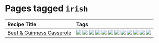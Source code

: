 # Pages tagged `irish`

|Recipe Title|Tags
|:---|:---|
|[Beef & Guinness Casserole](../recipes/beefandguinnesscasserole.md)|[![](https://img.shields.io/badge/tag-amazing-3faa68)](../tags/amazing.md) [![](https://img.shields.io/badge/tag-baked-c5d714)](../tags/baked.md) [![](https://img.shields.io/badge/tag-beef-93e32e)](../tags/beef.md) [![](https://img.shields.io/badge/tag-casserole-c5a27b)](../tags/casserole.md) [![](https://img.shields.io/badge/tag-dinner-945e60)](../tags/dinner.md) [![](https://img.shields.io/badge/tag-guinness-5f1085)](../tags/guinness.md) [![](https://img.shields.io/badge/tag-irish-f3232d)](../tags/irish.md) [![](https://img.shields.io/badge/tag-large_quantity-424c13)](../tags/large_quantity.md) [![](https://img.shields.io/badge/tag-long_cook_time-29c88d)](../tags/long_cook_time.md) [![](https://img.shields.io/badge/tag-long_prep_time-786ed6)](../tags/long_prep_time.md) [![](https://img.shields.io/badge/tag-messy-8ce6fc)](../tags/messy.md) [![](https://img.shields.io/badge/tag-tricky-b62aa6)](../tags/tricky.md)|